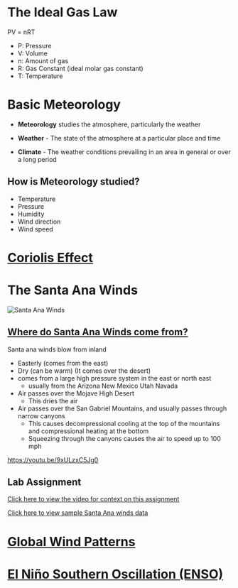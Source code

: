 # The Ideal Gas Law
PV = nRT
- P: Pressure
- V: Volume
- n: Amount of gas
- R: Gas Constant (ideal molar gas constant)
- T: Temperature

# Basic Meteorology
- **Meteorology** studies the atmosphere, particularly the weather

- **Weather** - The state of the atmosphere at a particular place and time

- **Climate** - The weather conditions prevailing in an area in general or over a long period

## How is Meteorology studied?

- Temperature
- Pressure
- Humidity
- Wind direction
- Wind speed

# [Coriolis Effect](https://www.youtube.com/watch?v=HIyBpi7B-dE)


# The Santa Ana Winds

![Santa Ana Winds](https://www.weathergamut.com/wp-content/uploads/2017/12/wind.jpg)

## [Where do Santa Ana Winds come from?](https://www.youtube.com/watch?v=4pNQ4g4zOwY)

Santa ana winds blow from inland
- Easterly (comes from the east)
- Dry (can be warm) (It comes over the desert)
- comes from a large high pressure system in the east or north east
  - usually from the Arizona New Mexico Utah Navada
- Air passes over the Mojave High Desert
  - This dries the air
- Air passes over the San Gabriel Mountains, and usually passes through narrow canyons 
  - This causes decompressional cooling at the top of the mountains and compressional heating at the bottom
  - Squeezing through the canyons causes the air to speed up to 100 mph 

https://youtu.be/9xULzxC5Jg0

## Lab Assignment

[Click here to view the video for context on this assignment](https://youtu.be/9xULzxC5Jg0)

[Click here to view sample Santa Ana winds data](../Assignments/Santa-Ana-Winds/SantaAnaWindsRaw.ods)



# [Global Wind Patterns](https://www.youtube.com/watch?v=xp50_ixPOhY)

# [El Niño Southern Oscillation (ENSO)](https://www.youtube.com/watch?v=U2-ACg2kbTA)